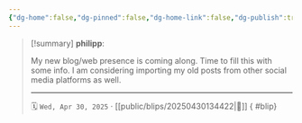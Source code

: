 ```yaml
---
{"dg-home":false,"dg-pinned":false,"dg-home-link":false,"dg-publish":true,"tags":["dgblip"],"created-date":"2025-04-30T13:44:43","updated-date":"2025-04-30T20:02:17","disabled rules":["yaml-title","yaml-title-alias","file-name-heading"],"title":"philipp @ Wednesday, April 30th 2025","dg-path":"blips/20250430134422.md","permalink":"/blips/20250430134422/","dgPassFrontmatter":true}
---
```


> [!summary] **philipp**:
>
> My new blog/web presence is coming along. Time to fill this with some info. I am considering importing my old posts from other social media platforms as well.
> - - -
>
> 🗓️ `Wed, Apr 30, 2025` · [[public/blips/20250430134422\|🔗]]
{ #blip}

